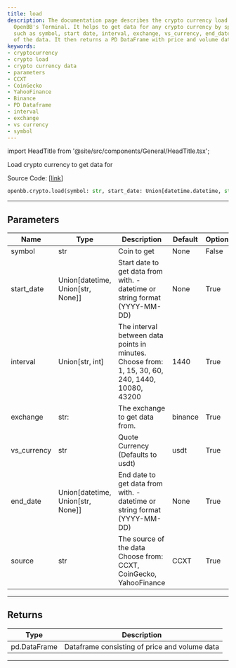 ```yaml
---
title: load
description: The documentation page describes the crypto currency load function in
  OpenBB's Terminal. It helps to get data for any crypto currency by specifying parameters
  such as symbol, start date, interval, exchange, vs_currency, end_date and the source
  of the data. It then returns a PD DataFrame with price and volume data.
keywords:
- cryptocurrency
- crypto load
- crypto currency data
- parameters
- CCXT
- CoinGecko
- YahooFinance
- Binance
- PD Dataframe
- interval
- exchange
- vs currency
- symbol
---
```


import HeadTitle from '@site/src/components/General/HeadTitle.tsx';

<HeadTitle title="crypto.load - Reference | OpenBB SDK Docs" />

Load crypto currency to get data for

Source Code: [[link](https://github.com/OpenBB-finance/OpenBB/tree/main/openbb_terminal/cryptocurrency/cryptocurrency_helpers.py#L488)]

```python
openbb.crypto.load(symbol: str, start_date: Union[datetime.datetime, str, NoneType] = None, interval: Union[str, int] = "1440", exchange: str = "binance", vs_currency: str = "usdt", end_date: Union[datetime.datetime, str, NoneType] = None, source: str = "CCXT")
```

---

## Parameters

| Name | Type | Description | Default | Optional |
| ---- | ---- | ----------- | ------- | -------- |
| symbol | str | Coin to get | None | False |
| start_date | Union[datetime, Union[str, None]] | Start date to get data from with. - datetime or string format (YYYY-MM-DD) | None | True |
| interval | Union[str, int] | The interval between data points in minutes.<br/>Choose from: 1, 15, 30, 60, 240, 1440, 10080, 43200 | 1440 | True |
| exchange | str: | The exchange to get data from. | binance | True |
| vs_currency | str | Quote Currency (Defaults to usdt) | usdt | True |
| end_date | Union[datetime, Union[str, None]] | End date to get data from with. - datetime or string format (YYYY-MM-DD) | None | True |
| source | str | The source of the data<br/>Choose from: CCXT, CoinGecko, YahooFinance | CCXT | True |


---

## Returns

| Type | Description |
| ---- | ----------- |
| pd.DataFrame | Dataframe consisting of price and volume data |
---
